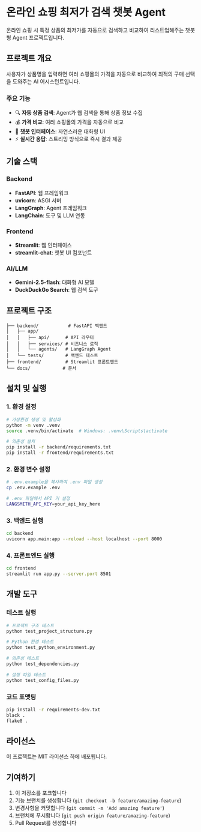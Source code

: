 # 온라인 쇼핑 최저가 검색 챗봇 Agent

온라인 쇼핑 시 특정 상품의 최저가를 자동으로 검색하고 비교하여 리스트업해주는 챗봇형 Agent 프로젝트입니다.

## 프로젝트 개요

사용자가 상품명을 입력하면 여러 쇼핑몰의 가격을 자동으로 비교하여 최적의 구매 선택을 도와주는 AI 어시스턴트입니다.

### 주요 기능

- 🔍 **자동 상품 검색**: Agent가 웹 검색을 통해 상품 정보 수집
- 💰 **가격 비교**: 여러 쇼핑몰의 가격을 자동으로 비교
- 💬 **챗봇 인터페이스**: 자연스러운 대화형 UI
- ⚡ **실시간 응답**: 스트리밍 방식으로 즉시 결과 제공

## 기술 스택

### Backend
- **FastAPI**: 웹 프레임워크
- **uvicorn**: ASGI 서버  
- **LangGraph**: Agent 프레임워크
- **LangChain**: 도구 및 LLM 연동

### Frontend  
- **Streamlit**: 웹 인터페이스
- **streamlit-chat**: 챗봇 UI 컴포넌트

### AI/LLM
- **Gemini-2.5-flash**: 대화형 AI 모델
- **DuckDuckGo Search**: 웹 검색 도구

## 프로젝트 구조

```
├── backend/           # FastAPI 백엔드
│   ├── app/
│   │   ├── api/      # API 라우터
│   │   ├── services/ # 비즈니스 로직
│   │   └── agents/   # LangGraph Agent
│   └── tests/        # 백엔드 테스트
├── frontend/         # Streamlit 프론트엔드
└── docs/            # 문서
```

## 설치 및 실행

### 1. 환경 설정

```bash
# 가상환경 생성 및 활성화
python -m venv .venv
source .venv/bin/activate  # Windows: .venv\Scripts\activate

# 의존성 설치
pip install -r backend/requirements.txt
pip install -r frontend/requirements.txt
```

### 2. 환경 변수 설정

```bash
# .env.example을 복사하여 .env 파일 생성
cp .env.example .env

# .env 파일에서 API 키 설정
LANGSMITH_API_KEY=your_api_key_here
```

### 3. 백엔드 실행

```bash
cd backend
uvicorn app.main:app --reload --host localhost --port 8000
```

### 4. 프론트엔드 실행

```bash
cd frontend  
streamlit run app.py --server.port 8501
```

## 개발 도구

### 테스트 실행

```bash
# 프로젝트 구조 테스트
python test_project_structure.py

# Python 환경 테스트  
python test_python_environment.py

# 의존성 테스트
python test_dependencies.py

# 설정 파일 테스트
python test_config_files.py
```

### 코드 포맷팅

```bash
pip install -r requirements-dev.txt
black .
flake8 .
```

## 라이선스

이 프로젝트는 MIT 라이선스 하에 배포됩니다.

## 기여하기

1. 이 저장소를 포크합니다
2. 기능 브랜치를 생성합니다 (`git checkout -b feature/amazing-feature`)
3. 변경사항을 커밋합니다 (`git commit -m 'Add amazing feature'`)
4. 브랜치에 푸시합니다 (`git push origin feature/amazing-feature`)
5. Pull Request를 생성합니다 